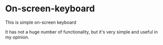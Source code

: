 # On-screen-keyboard
This is simple on-screen keyboard

It has not a huge number of functionality, but it's very simple and useful in my opinion.
